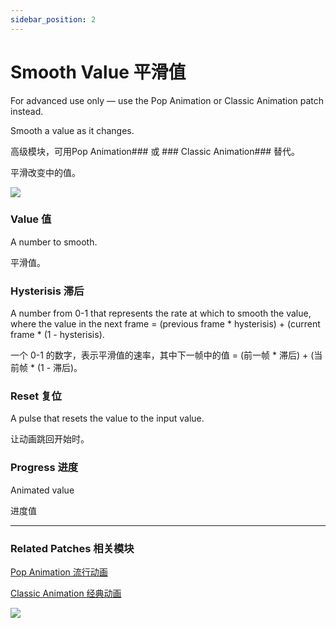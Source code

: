 ```yaml
---
sidebar_position: 2
---
```


# Smooth Value 平滑值

For advanced use only — use the Pop Animation or Classic Animation patch instead.

Smooth a value as it changes.

高级模块，可用Pop Animation### 或 ### Classic Animation### 替代。

平滑改变中的值。

![](https://s3.us-west-2.amazonaws.com/secure.notion-static.com/ebec5eee-7319-46ba-8013-b401b663b50e/Untitled.png?X-Amz-Algorithm=AWS4-HMAC-SHA256&X-Amz-Content-Sha256=UNSIGNED-PAYLOAD&X-Amz-Credential=AKIAT73L2G45EIPT3X45%2F20220602%2Fus-west-2%2Fs3%2Faws4_request&X-Amz-Date=20220602T151609Z&X-Amz-Expires=86400&X-Amz-Signature=794aef2ff7adefa937d8658a91a54ce2588349d9ae61f280f04ea252f3081441&X-Amz-SignedHeaders=host&response-content-disposition=filename%20%3D%22Untitled.png%22&x-id=GetObject)

### Value 值

A number to smooth.

平滑值。

### Hysterisis 滞后

A number from 0-1 that represents the rate at which to smooth the value, where the value in the next frame = (previous frame * hysterisis) + (current frame * (1 - hysterisis).

一个 0-1 的数字，表示平滑值的速率，其中下一帧中的值 = (前一帧 * 滞后) + (当前帧 * (1 - 滞后)。

### Reset 复位

A pulse that resets the value to the input value.

让动画跳回开始时。

### Progress 进度

Animated value

进度值

---

### Related Patches 相关模块

[Pop Animation 流行动画](./Pop%20Animation)

[Classic Animation 经典动画](./Classic%20Animation)

![](https://s3.us-west-2.amazonaws.com/secure.notion-static.com/f6e4af66-7fdf-4297-95cc-7cde2c2e1acd/Untitled.png?X-Amz-Algorithm=AWS4-HMAC-SHA256&X-Amz-Content-Sha256=UNSIGNED-PAYLOAD&X-Amz-Credential=AKIAT73L2G45EIPT3X45%2F20220602%2Fus-west-2%2Fs3%2Faws4_request&X-Amz-Date=20220602T151620Z&X-Amz-Expires=86400&X-Amz-Signature=5214a777175c690e1ae71d294201d38fd3d3361d41157765bc6e126045a1317f&X-Amz-SignedHeaders=host&response-content-disposition=filename%20%3D%22Untitled.png%22&x-id=GetObject)
